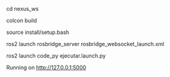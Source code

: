 cd nexus_ws

colcon build

source install/setup.bash

ros2 launch rosbridge_server rosbridge_websocket_launch.xml

ros2 launch code_py ejecutar.launch.py


Running on http://127.0.0.1:5000
